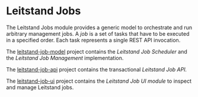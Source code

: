 # Leitstand Jobs

The Leitstand Jobs module provides a generic model to orchestrate and run arbitrary management jobs.
A _job_ is a set of tasks that have to be executed in a specified order.
Each task represents a single REST API invocation.

The [leitstand-job-model](./leitstand-jobs-model/README.md) project contains the _Leitstand Job Scheduler_ and the _Leitstand Job Management_ implementation.

The [leitstand-job-api](./leitstand-jobs-api/README.md) project contains the transactional _Leitstand Job API._

The [leitstand-job-ui](./leitstand-jobs-ui/README.md) project contains the _Leitstand Job UI module_ to inspect and manage Leitstand jobs.